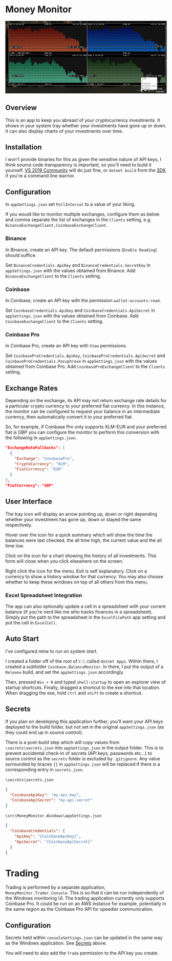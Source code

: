 # Money Monitor

![Tray screenshot](https://github.com/stevehjohn/MoneyMonitor/blob/master/assets/screenshot.png)

## Overview

This is an app to keep you abreast of your cryptocurrency investments. It shows in your system tray whether your investments have gone up or down. It can also display charts of your investments over time.

## Installation

I won't provide binaries for this as given the sensitive nature of API keys, I think source code transparency is important, so you'll need to build it yourself. [VS 2019 Community](https://visualstudio.microsoft.com/vs/community/) will do just fine, or `dotnet build` from the [SDK](https://dotnet.microsoft.com/download) if you're a command line warrior.

## Configuration

In `appSettings.json` set `PollInterval` to a value of your liking.

If you would like to monitor multiple exchanges, configure them as below and comma separate the list of exchanges in the `Clients` setting, e.g. `BinanceExchangeClient,CoinbaseExchangeClient`.

### Binance

In Binance, create an API key. The default permissions (`Enable Reading`) should suffice.

Set `BinanceCredentials.ApiKey` and `BinanceCredentials.SecretKey` in `appSettings.json` with the values obtained from Binance. Add `BinanceExchangeClient` to the `Clients` setting.

### Coinbase

In Coinbase, create an API key with the permission `wallet:accounts:read`.

Set `CoinbaseCredentials.ApiKey` and `CoinbaseCredentials.ApiSecret` in `appSettings.json` with the values obtained from Coinbase. Add `CoinbaseExchangeClient` to the `Clients` setting.

### Coinbase Pro

In Coinbase Pro, create an API key with `View` permissions.

Set `CoinbaseProCredentials.ApiKey`, `CoinbaseProCredentials.ApiSecret` and `CoinbaseProCredentials.Passphrase` in `appSettings.json` with the values obtained from Coinbase Pro. Add `CoinbaseProExchangeClient` to the `Clients` setting.

## Exchange Rates

Depending on the exchange, its API may not return exchange rate details for a particular crypto currency to your preferred fiat currency. In this instance, the monitor can be configured to request your balance in an intermediate currency, then automatically convert it to your preferred fiat.

So, for example, if Coinbase Pro only supports XLM-EUR and your preferred fiat is GBP you can configure the monitor to perform this conversion with the following in `appSettings.json`.

``` json
"ExchangeRateFallbacks": [
  {
    "Exchange": "CoinbasePro",
    "CryptoCurrency": "XLM",
    "FiatCurrency": "EUR"
  }
],
"FiatCurrency": "GBP"
```

## User Interface

The tray icon will display an arrow pointing up, down or right depending whether your investment has gone up, down or stayed the same respectively.

Hover over the icon for a quick summary which will show the time the balances were last checked, the all time high, the current value and the all time low.

Click on the icon for a chart showing the history of all investments. This form will close when you click elsewhere on the screen.

Right click the icon for the menu. Exit is self explanatory. Click on a currency to show a history window for that currency. You may also choose whether to keep these windows on top of all others from this menu.

### Excel Spreadsheet Integration

The app can also optionally update a cell in a spreadsheet with your current balance (if you're nerd like me who tracks finances in a spreadsheet). Simply put the path to the spreadsheet in the `ExcelFilePath` app setting and put the cell in `ExcelCell`.

## Auto Start

I've configured mine to run on system start.

I created a folder off of the root of `C:\` called `dotnet Apps`. Within there, I created a subfolder `Coinbase.BalanceMonitor`. In there, I put the output of a `Release` build, and set the `appSettings.json` accordingly.

Then, pressed `Win + R` and typed `shell:startup` to open an explorer view of startup shortcuts. Finally, dragged a shortcut to the exe into that location. When dragging the exe, hold `ctrl` and `shift` to create a shortcut.

## Secrets

If you plan on developing this application further, you'll want your API keys deployed to the build folder, but not set in the original `appSettings.json` (as they could end up in source control).

There is a post-build step which will copy values from `\secrets\secrets.json` into `appSettings.json` in the output folder.
This is to prevent accidental check-in of secrets (API keys, passwords etc...) to source control as the `secrets` folder is excluded by `.gitignore`.
Any value surrounded by braces `{}` in `appSettings.json` will be replaced if there is a corresponding entry in `secrets.json`.

`\secrets\secrets.json`
``` json
{
  "CoinbaseApiKey": "my-api-key",
  "CoinbaseApiSecret": "my-api-secret"
}
```

`\src\MoneyMonitor.Windows\appSettings.json`
``` json
{
  "CoinbaseCredentials": {
    "ApiKey": "{CoinbaseApiKey}",
    "ApiSecret": "{CoinbaseApiSecret}"
  }
}
```

# Trading

Trading is performed by a separate application, `MoneyMonitor.Trader.Console`. This is so that it can be run independently of the Windows monitoring UI.
The trading application currently only supports Coinbase Pro.
It could be run on an AWS instance for example, potentially in the same region as the Coinbase Pro API for speedier communication.

## Configuration

Secrets held within `consoleSettings.json` can be updated in the same way as the Windows application. See [Secrets](#secrets) above.

You will need to also add the `Trade` permission to the API key you create.